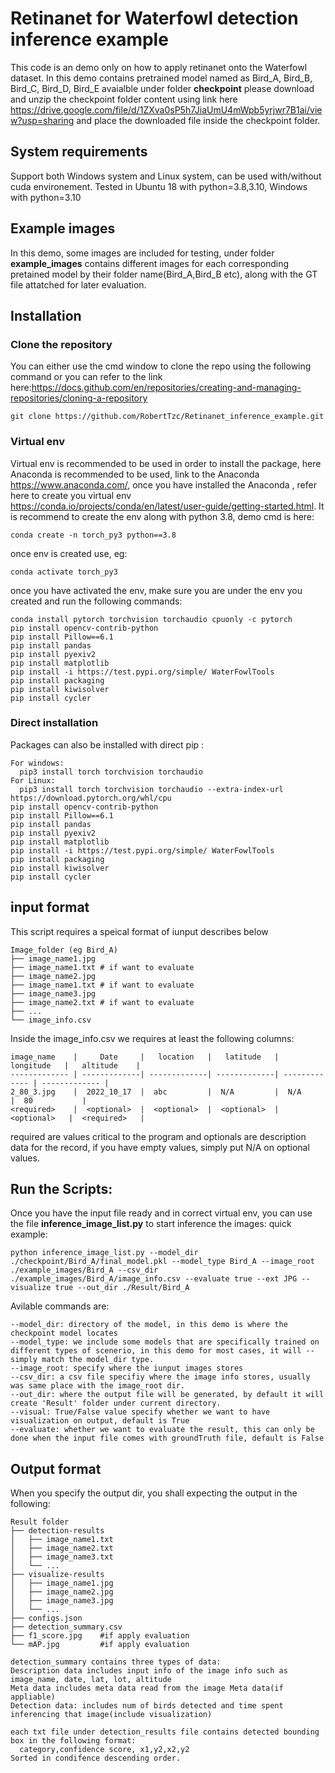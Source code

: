 # Retinanet for Waterfowl detection inference example

This code is an demo only on how to apply retinanet onto the Waterfowl dataset. In this demo contains pretrained model named as Bird_A, Bird_B, Bird_C, Bird_D, Bird_E  avaialble under folder **checkpoint** please download and unzip the checkpoint folder content using link here https://drive.google.com/file/d/1ZXva0sP5h7JiaUmU4mWpb5yrjwr7B1ai/view?usp=sharing and place the downloaded file inside the checkpoint folder.
## System requirements
Support both Windows system and Linux system, can be used with/without cuda environement.
Tested in Ubuntu 18 with python=3.8,3.10, Windows with python=3.10

## Example images

In this demo, some images are included for testing, under folder **example_images** contains different images for each corresponding pretained model by their folder name(Bird_A,Bird_B etc), along with the GT file attatched for later evaluation.

## Installation

### Clone the repository
You can either use the cmd window to clone the repo using the following command or you can refer to the link here:https://docs.github.com/en/repositories/creating-and-managing-repositories/cloning-a-repository
```
git clone https://github.com/RobertTzc/Retinanet_inference_example.git
```
### Virtual env

Virtual env is recommended to be used in order to install the package, here Anaconda is recommended to be used, link to the Anaconda https://www.anaconda.com/, once you have installed the Anaconda , refer here to create you virtual env https://conda.io/projects/conda/en/latest/user-guide/getting-started.html. It is recommend to create the env along with python 3.8, demo cmd is here:
```
conda create -n torch_py3 python==3.8
```
once env is created use, eg:
```
conda activate torch_py3
```
once you have activated the env, make sure you are under the env you created and run the following commands:
```
conda install pytorch torchvision torchaudio cpuonly -c pytorch
pip install opencv-contrib-python
pip install Pillow==6.1
pip install pandas
pip install pyexiv2
pip install matplotlib
pip install -i https://test.pypi.org/simple/ WaterFowlTools
pip install packaging
pip install kiwisolver
pip install cycler
```
### Direct installation
Packages can also be installed with direct pip :

```
For windows:
  pip3 install torch torchvision torchaudio
For Linux:
  pip3 install torch torchvision torchaudio --extra-index-url https://download.pytorch.org/whl/cpu
pip install opencv-contrib-python
pip install Pillow==6.1
pip install pandas
pip install pyexiv2
pip install matplotlib
pip install -i https://test.pypi.org/simple/ WaterFowlTools
pip install packaging
pip install kiwisolver
pip install cycler
```


## input format
This script requires a speical format of iunput describes below
```
Image_folder (eg Bird_A)
├── image_name1.jpg
├── image_name1.txt # if want to evaluate
├── image_name2.jpg
├── image_name1.txt # if want to evaluate
├── image_name3.jpg
├── image_name2.txt # if want to evaluate
├── ...
└── image_info.csv
```
Inside the image_info.csv we requires at least the following columns:
```
image_name    |     Date     |   location   |   latitude   |   longitude   |   altitude    |
------------- | -------------| -------------| -------------| ------------- | ------------- | 
2_80_3.jpg    |  2022_10_17  |  abc         |  N/A         |  N/A          |  80           |
<required>    |  <optional>  |  <optional>  |  <optional>  |  <optional>   |  <required>   |
```
required are values critical to the program and optionals are description data for the record, if you have empty values, simply put N/A on optional values.

## Run the Scripts:
Once you have the input file ready and in correct virtual env, you can use the file **inference_image_list.py** to start inference the images:
quick example:
```
python inference_image_list.py --model_dir ./checkpoint/Bird_A/final_model.pkl --model_type Bird_A --image_root ./example_images/Bird_A --csv_dir ./example_images/Bird_A/image_info.csv --evaluate true --ext JPG --visualize true --out_dir ./Result/Bird_A
```
Avilable commands are:
```
--model_dir: directory of the model, in this demo is where the checkpoint model locates
--model_type: we include some models that are specifically trained on different types of scenerio, in this demo for most cases, it will --simply match the model_dir type.
--image_root: specify where the iunput images stores
--csv_dir: a csv file specifiy where the image info stores, usually was same place with the image_root dir.
--out_dir: where the output file will be generated, by default it will create 'Result' folder under current directory.
--visual: True/False value specify whether we want to have visualization on output, default is True
--evaluate: whether we want to evaluate the result, this can only be done when the input file comes with groundTruth file, default is False
```
## Output format
When you specify the output dir, you shall expecting the output in the following:
```
Result folder 
├── detection-results
│   ├── image_name1.txt
│   ├── image_name2.txt
│   ├── image_name3.txt
│   └── ...
├── visualize-results
│   ├── image_name1.jpg
│   ├── image_name2.jpg
│   ├── image_name3.jpg
│   └── ...
├── configs.json
├── detection_summary.csv
├── f1_score.jpg    #if apply evaluation
└── mAP.jpg         #if apply evaluation

detection_summary contains three types of data:
Description data includes input info of the image info such as image_name, date, lat, lot, altitude
Meta data includes meta data read from the image Meta data(if appliable)
Detection data: includes num of birds detected and time spent inferencing that image(include visualization)

each txt file under detection_results file contains detected bounding box in the following format:
  category,confidence score, x1,y2,x2,y2
Sorted in condifence descending order.
```
